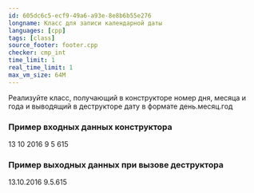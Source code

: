 ```yaml
---
id: 605dc6c5-ecf9-49a6-a93e-8e8b6b55e276
longname: Класс для записи календарной даты
languages: [cpp]
tags: [class]
source_footer: footer.cpp
checker: cmp_int
time_limit: 1
real_time_limit: 1
max_vm_size: 64M
---
```


Реализуйте класс, получающий в конструкторе номер дня, месяца и года и выводящий в деструкторе дату в формате день.месяц.год

### Пример входных данных конструктора

13 10 2016
9 5 615

### Пример выходных данных при вызове деструктора

13.10.2016
9.5.615
